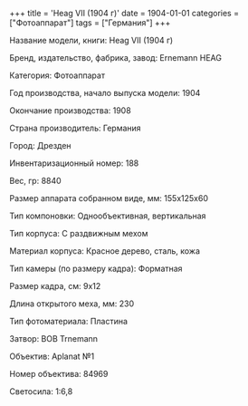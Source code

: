+++
title = 'Heag VII (1904 г)'
date = 1904-01-01
categories = ["Фотоаппарат"]
tags = ["Германия"]
+++

Название модели, книги: Heag VII (1904 г)

Бренд, издательство, фабрика, завод: Ernemann HEAG

Категория: Фотоаппарат

Год производства, начало выпуска модели: 1904

Окончание производства: 1908

Страна производитель: Германия

Город: Дрезден

Инвентаризационный номер: 188

Вес, гр: 8840

Размер аппарата  собранном виде, мм: 155х125х60

Тип компоновки: Однообъективная, вертикальная

Тип корпуса: С раздвижным мехом

Материал корпуса: Красное дерево, сталь, кожа

Тип камеры (по размеру кадра): Форматная

Размер кадра, см: 9х12

Длина открытого меха, мм: 230

Тип фотоматериала: Пластина

Затвор: BOB Trnemann

Объектив: Aplanat №1

Номер объектива: 84969

Светосила: 1:6,8

